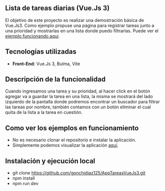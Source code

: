 ## Lista de tareas diarias (Vue.Js 3)
El objetivo de este proyecto es realizar una demostración básica de Vue.Js3.
Como ejemplo propuse una página para registrar tareas junto a una prioridad y mostrarlas en una lista donde puedo filtrarlas. Puede ver el [ejemplo funcionando aquí](https://applistatareavuejs3.netlify.app/).

## Tecnologías utilizadas 
-  **Front-End:** Vue.Js 3, Bulma, Vite

## Descripción de la funcionalidad
Cuando ingresamos una tarea y su prioridad, al hacer click en el botón agregar va a guardar la tarea en una lista, la misma se mostrará del lado izquierdo de la pantalla donde podremos encontrar 
un buscador para filtrar las tareas por nombre, también contamos con un botón eliminar el cual quita de la lista a la tarea en cuestión.

## Como ver los ejemplos en funcionamiento
- No es necesario clonar el repositorio e instalar la aplicación.
- Simplemente podemos visualizar la aplicación [aquí](https://applistatareavuejs3.netlify.app/).

## Instalación y ejecución local
- git clone https://github.com/gonchidiaz125/AppTareasVueJs3.git
- npm install
- npm run dev 
